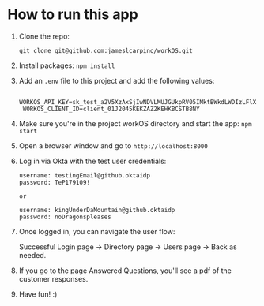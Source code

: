 # How to run this app

1. Clone the repo:
 
    `git clone git@github.com:jameslcarpino/workOS.git`

3. Install packages: `npm install`
   
4. Add an `.env` file to this project and add the following values:
   ```
    WORKOS_API_KEY=sk_test_a2V5XzAxSjIwNDVLMUJGUkpRV05IMktBWkdLWDIzLFlXUTMyTlp6b3BpWk8xSlNmWUlKazdXTFg
    WORKOS_CLIENT_ID=client_01J2045KEKZAZ2KEHKBCSTB8NY

5. Make sure you're in the project workOS directory and start the app: `npm start`   
   
6. Open a browser window and go to `http://localhost:8000`
   
7. Log in via Okta with the test user credentials:
   ```
   username: testingEmail@github.oktaidp
   password: TeP179109!

   or

   username: kingUnderDaMountain@github.oktaidp
   password: noDragonspleases

8. Once logged in, you can navigate the user flow:
   
    Successful Login page -> Directory page -> Users page -> Back as needed.

9.  If you go to the page Answered Questions, you'll see a pdf of the customer responses.

10. Have fun! :) 